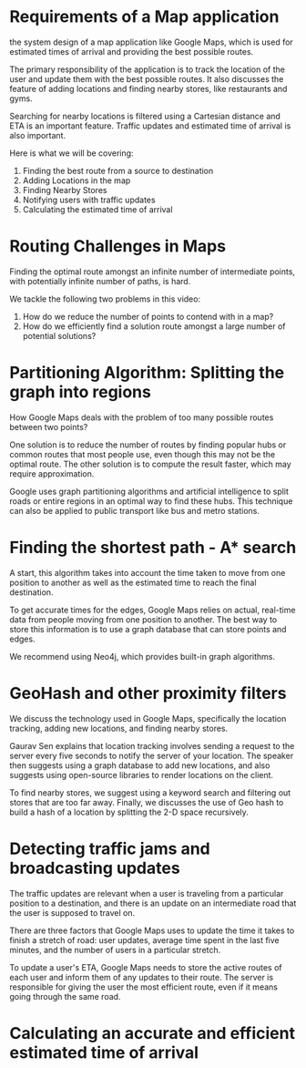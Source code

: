 # Requirements of a Map application

the system design of a map application like Google Maps, which is used for estimated times of arrival and providing the best possible routes.

The primary responsibility of the application is to track the location of the user and update them with the best possible routes. It also discusses the feature of adding locations and finding nearby stores, like restaurants and gyms.

Searching for nearby locations is filtered using a Cartesian distance and ETA is an important feature. Traffic updates and estimated time of arrival is also important.

Here is what we will be covering:

1. Finding the best route from a source to destination
2. Adding Locations in the map
3. Finding Nearby Stores
4. Notifying users with traffic updates
5. Calculating the estimated time of arrival

# Routing Challenges in Maps

Finding the optimal route amongst an infinite number of intermediate points, with potentially infinite number of paths, is hard.

We tackle the following two problems in this video:

1. How do we reduce the number of points to contend with in a map?
2. How do we efficiently find a solution route amongst a large number of potential solutions?

# Partitioning Algorithm: Splitting the graph into regions

How Google Maps deals with the problem of too many possible routes between two points?

One solution is to reduce the number of routes by finding popular hubs or common routes that most people use, even though this may not be the optimal route. The other solution is to compute the result faster, which may require approximation.

Google uses graph partitioning algorithms and artificial intelligence to split roads or entire regions in an optimal way to find these hubs. This technique can also be applied to public transport like bus and metro stations.

# Finding the shortest path - A\* search

A start, this algorithm takes into account the time taken to move from one position to another as well as the estimated time to reach the final destination.

To get accurate times for the edges, Google Maps relies on actual, real-time data from people moving from one position to another. The best way to store this information is to use a graph database that can store points and edges.

We recommend using Neo4j, which provides built-in graph algorithms.

# GeoHash and other proximity filters

We discuss the technology used in Google Maps, specifically the location tracking, adding new locations, and finding nearby stores.

Gaurav Sen explains that location tracking involves sending a request to the server every five seconds to notify the server of your location. The speaker then suggests using a graph database to add new locations, and also suggests using open-source libraries to render locations on the client.

To find nearby stores, we suggest using a keyword search and filtering out stores that are too far away. Finally, we discusses the use of Geo hash to build a hash of a location by splitting the 2-D space recursively.

# Detecting traffic jams and broadcasting updates

The traffic updates are relevant when a user is traveling from a particular position to a destination, and there is an update on an intermediate road that the user is supposed to travel on.

There are three factors that Google Maps uses to update the time it takes to finish a stretch of road: user updates, average time spent in the last five minutes, and the number of users in a particular stretch.

To update a user's ETA, Google Maps needs to store the active routes of each user and inform them of any updates to their route. The server is responsible for giving the user the most efficient route, even if it means going through the same road.

# Calculating an accurate and efficient estimated time of arrival
